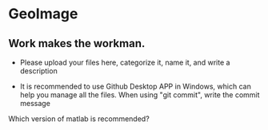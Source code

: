 # GeoImage

## Work makes the workman.

- Please upload your files here, categorize it, name it, and write a description

- It is recommended to use Github Desktop APP in Windows, which can help you manage all the files. When using "git commit", write the commit message

Which version of matlab is recommended?
